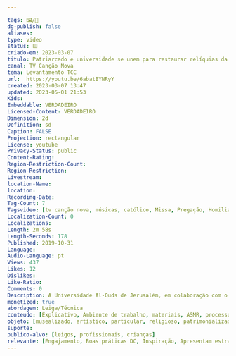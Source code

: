 ```yaml
---

tags: 🖼️/🎥️
dg-publish: false
aliases: 
type: video
status: 🟨️ 
criado-em: 2023-03-07
titulo: Patriarcado e universidade se unem para restaurar relíquias da Igreja
canal: TV Canção Nova
tema: Levantamento TCC 
url:  https://youtu.be/6abatBYNRyY
created: 2023-03-07 13:47
updated: 2023-05-01 21:53
Kids: 
Embeddable: VERDADEIRO
Licensed-Content: VERDADEIRO
Dimension: 2d
Definition: sd
Caption: FALSE
Projection: rectangular
License: youtube
Privacy-Status: public
Content-Rating: 
Region-Restriction-Count: 
Region-Restriction: 
Livestream: 
location-Name: 
location: 
Recording-Date: 
Tag-Count: 7
Tagsvideo: [tv canção nova, músicas, católico, Missa, Pregação, Homilia, brazil]
Localization-Count: 0
Localizations: 
Length: 2m 58s
Length-Seconds: 178
Published: 2019-10-31
Language: 
Audio-Language: pt
Views: 437
Likes: 12
Dislikes: 
Like-Ratio: 
Comments: 0
Description: A Universidade Al-Quds de Jerusalém, em colaboração com o Patriarcado Greco-Ortodoxo, realiza escavações arqueológicas nos vestígios de duas igrejas, que remontam à época bizantina. Elas estão localizadas em Ramallah, perto do lugar que provavelmente acolheu os restos mortais de Santo Estêvão, primeiro mártir da Igreja Católica, com o objetivo de devolver a esse lugar seu estado de origem. Reportagem de Silvonei José.
monetized: true
abordagem: Leiga/Técnica
conteudo: [Explicativo, Ambiente de trabalho, materiais, ASMR, processos]
objeto: [musealizado, artístico, particular, religioso, patrimonializado, histórico]
suporte:
publico-alvo: [leigos, profissionais, crianças]
relevante: [Engajamento, Boas práticas DC, Inspiração, Apresentam estratégias de DC, Inovações, cibercultura]
---
```

